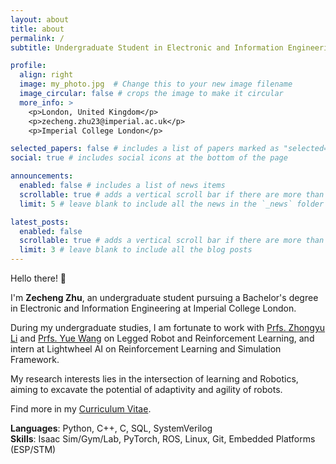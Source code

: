 ```yaml
---
layout: about
title: about
permalink: /
subtitle: Undergraduate Student in Electronic and Information Engineering at Imperial College London

profile:
  align: right
  image: my_photo.jpg  # Change this to your new image filename
  image_circular: false # crops the image to make it circular
  more_info: >
    <p>London, United Kingdom</p>
    <p>zecheng.zhu23@imperial.ac.uk</p>
    <p>Imperial College London</p>

selected_papers: false # includes a list of papers marked as "selected={true}"
social: true # includes social icons at the bottom of the page

announcements:
  enabled: false # includes a list of news items
  scrollable: true # adds a vertical scroll bar if there are more than 3 news items
  limit: 5 # leave blank to include all the news in the `_news` folder

latest_posts:
  enabled: false
  scrollable: true # adds a vertical scroll bar if there are more than 3 new posts items
  limit: 3 # leave blank to include all the blog posts
---
```


Hello there! 👋

I'm **Zecheng Zhu**, an undergraduate student pursuing a Bachelor's degree in Electronic and Information Engineering at Imperial College London.

During my undergraduate studies, I am fortunate to work with [Prfs. Zhongyu Li](https://zyliatzju.github.io/) and [Prfs. Yue Wang](https://ywang-zju.github.io/) on Legged Robot and Reinforcement Learning, and intern at Lightwheel AI on Reinforcement Learning and Simulation Framework.

My research interests lies in the intersection of learning and Robotics, aiming to excavate the potential of adaptivity and agility of robots.

Find more in my [Curriculum Vitae](/assets/pdf/cv.pdf).



**Languages**: Python, C++, C, SQL, SystemVerilog  
**Skills**: Isaac Sim/Gym/Lab, PyTorch, ROS, Linux, Git, Embedded Platforms (ESP/STM)


